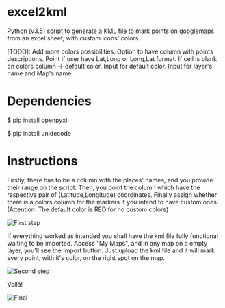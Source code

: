 # excel2kml
Python (v3.5) script to generate a KML file to mark points on googlemaps from an excel sheet, with custom icons' colors.

[TODO]: Add more colors possibilities. Option to have column with points descriptions. Point if user have Lat,Long or Long,Lat format.
If cell is blank on colors column -> default color. Input for default color. Input for layer's name and Map's name.

# Dependencies
$ pip install openpyxl

$ pip install unidecode

# Instructions
Firstly, there has to be a column with the places' names, and you provide their range on the script.
Then, you point the column which have the respective pair of (Latitude,Longitude) coordinates. Finally assign whether there is a
colors column for the markers if you intend to have custom ones. (Attention: The default color is RED for no custom colors)


![First step](https://i.gyazo.com/00b779e0d4e41fe8c5fe5e158cdf0e57.png)

If everything worked as intended you shall have the kml file fully functional waiting to be imported. Access "My Maps", and in any map
on a empty layer, you'll see the Import button. Just upload the kml file and it will mark every point, with it's color, on the right spot
on the map.


![Second step](https://i.gyazo.com/501771cab28420cea55d6421388af6d3.png)

Voilá!


![Final](https://i.gyazo.com/d604070a5af369a63f94a4b5a56bfb4c.png)
